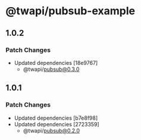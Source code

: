 # @twapi/pubsub-example

## 1.0.2

### Patch Changes

- Updated dependencies [18e9767]
  - @twapi/pubsub@0.3.0

## 1.0.1

### Patch Changes

- Updated dependencies [b7e8f98]
- Updated dependencies [2723359]
  - @twapi/pubsub@0.2.0

